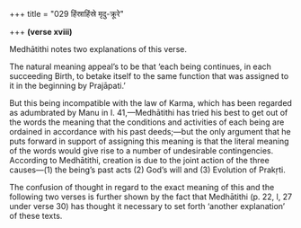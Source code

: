 +++
title = "029 हिंस्राहिंस्रे मृदु-क्रूरे"

+++
**(verse xviii)**

Medhātithi notes two explanations of this verse.

The natural meaning appeal’s to be that ‘each being continues, in each
succeeding Birth, to betake itself to the same function that was
assigned to it in the beginning by Prajāpati.’

But this being incompatible with the law of Karma, which has been
regarded as adumbrated by Manu in I. 41,—Medhātithi has tried his best
to get out of the words the meaning that the conditions and activities
of each being are ordained in accordance with his past deeds;—but the
only argument that he puts forward in support of assigning this meaning
is that the literal meaning of the words would give rise to a number of
undesirable contingencies. According to Medhātithi, creation is due to
the joint action of the three causes—(1) the being’s past acts (2) God’s
will and (3) Evolution of Prakṛti.

The confusion of thought in regard to the exact meaning of this and the
following two verses is further shown by the fact that Medhātithi (p.
22, l, 27 under verse 30) has thought it necessary to set forth ‘another
explanation’ of these texts.


